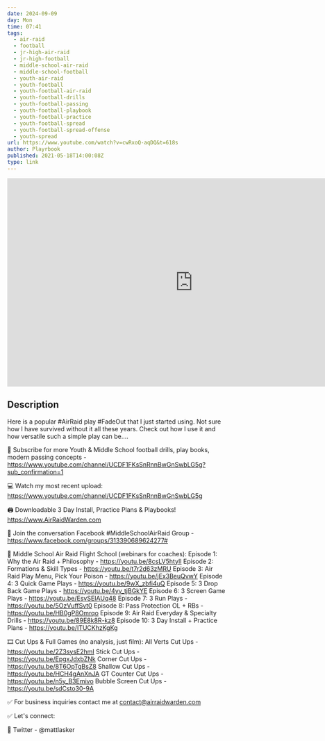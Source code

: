 ```yaml
---
date: 2024-09-09
day: Mon
time: 07:41
tags:
  - air-raid
  - football
  - jr-high-air-raid
  - jr-high-football
  - middle-school-air-raid
  - middle-school-football
  - youth-air-raid
  - youth-football
  - youth-football-air-raid
  - youth-football-drills
  - youth-football-passing
  - youth-football-playbook
  - youth-football-practice
  - youth-football-spread
  - youth-football-spread-offense
  - youth-spread
url: https://www.youtube.com/watch?v=cwRxoQ-aqDQ&t=618s
author: Playrbook
published: 2021-05-18T14:00:08Z
type: link
---
```


<iframe width="854" height="480" src="https://www.youtube.com/embed/cwRxoQ-aqDQ" frameborder="0" allowfullscreen></iframe>

## Description
Here is a popular #AirRaid play #FadeOut that I just started using. Not sure how I have survived without it all these years. Check out how I use it and how versatile such a simple play can be....

🔔 Subscribe for more Youth & Middle School football drills, play books, modern passing concepts - https://www.youtube.com/channel/UCDF1FKsSnRnnBwGnSwbLG5g?sub_confirmation=1

💻 Watch my most recent upload: https://www.youtube.com/channel/UCDF1FKsSnRnnBwGnSwbLG5g

🖨 Downloadable 3 Day Install, Practice Plans & Playbooks! https://www.AirRaidWarden.com

📱 Join the conversation Facebook #MiddleSchoolAirRaid Group - https://www.facebook.com/groups/313390689624277#

🚀 Middle School Air Raid Flight School (webinars for coaches):
Episode 1: Why the Air Raid + Philosophy - https://youtu.be/8csLV5htylI
Episode 2: Formations & Skill Types - https://youtu.be/t7r2d63zMRU
Episode 3: Air Raid Play Menu, Pick Your Poison - https://youtu.be/jEx3BeuQvwY
Episode 4: 3 Quick Game Plays - https://youtu.be/9wX_zbfi4uQ
Episode 5: 3 Drop Back Game Plays - https://youtu.be/4yv_tjBGkYE
Episode 6: 3 Screen Game Plays - https://youtu.be/EsvSEIAUq48
Episode 7: 3 Run Plays - https://youtu.be/5OzVuffSvt0
Episode 8: Pass Protection OL + RBs - https://youtu.be/HB0gP8Omrqo
Episode 9: Air Raid Everyday & Specialty Drills - https://youtu.be/89E8k8R-kz8
Episode 10: 3 Day Install + Practice Plans - https://youtu.be/ITUCKhzKgKg

🎞 Cut Ups & Full Games (no analysis, just film):
All Verts Cut Ups - https://youtu.be/2Z3sysE2hmI
Stick Cut Ups - https://youtu.be/EpgxJdxbZNk
Corner Cut Ups - https://youtu.be/8T6OpTgBsZ8
Shallow Cut Ups - https://youtu.be/HCH4gAnXnJA
GT Counter Cut Ups - https://youtu.be/n5y_B3Emivo
Bubble Screen Cut Ups - https://youtu.be/sdCsto30-9A

✅ For business inquiries contact me at contact@airraidwarden.com

✅ Let's connect:

📱 Twitter - @mattlasker